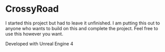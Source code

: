 # CrossyRoad

I started this project but had to leave it unfinished. I am putting this out to anyone who wants
to build on this and complete the project. Feel free to use this however you want.

Developed with Unreal Engine 4
